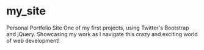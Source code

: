# my_site
Personal Portfolio Site
One of my first projects, using Twitter's Bootstrap and jQuery.
Showcasing my work as I navigate this crazy and exciting world of web development!

